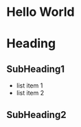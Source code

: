 Hello World
==========
Heading
=======

SubHeading1
----------

  * list item 1
  * list item 2

SubHeading2
----------